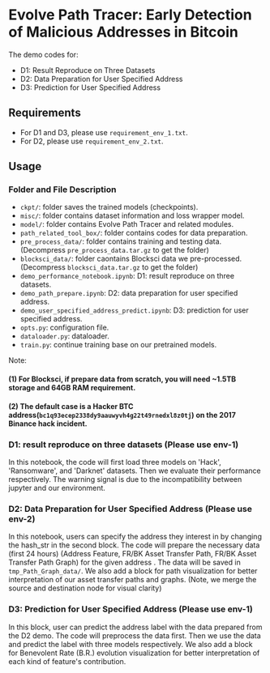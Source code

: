 # Evolve Path Tracer: Early Detection of Malicious Addresses in Bitcoin
The demo codes for:
+ D1: Result Reproduce on Three Datasets
+ D2: Data Preparation for User Specified Address
+ D3: Prediction for User Specified Address

## Requirements
+ For D1 and D3, please use `requirement_env_1.txt`.
+ For D2, please use `requirement_env_2.txt`.

## Usage
### Folder and File Description
+ `ckpt/`: folder saves the trained models (checkpoints).
+ `misc/`: folder contains dataset information and loss wrapper model.
+ `model/`: folder contains Evolve Path Tracer and related modules.
+ `path_related_tool_box/`: folder contains codes for data preparation.
+ `pre_process_data/`: folder contains training and testing data. (Decompress `pre_process_data.tar.gz` to get the folder)
+ `blocksci_data/`: folder caontains Blocksci data we pre-processed. (Decompress `blocksci_data.tar.gz` to get the folder)
+ `demo_performance_notebook.ipynb`: D1: result reproduce on three datasets.
+ `demo_path_prepare.ipynb`: D2: data preparation for user specified address.
+ `demo_user_specified_address_predict.ipynb`: D3: prediction for user specified address.
+ `opts.py`: configuration file.
+ `dataloader.py`: dataloader.
+ `train.py`: continue training base on our pretrained models.

Note: 
#### (1) For Blocksci, if prepare data from scratch, you will need ~1.5TB storage and 64GB RAM requirement.
#### (2) The default case is a Hacker BTC address(`bc1q93ecep2338dy9aauwyvh4g22t49rnedxl8z0tj`) on the 2017 Binance hack incident.

### D1: result reproduce on three datasets (Please use env-1)
In this notebook, the code will first load three models on 'Hack', 'Ransomware', and 'Darknet' datasets.
Then we evaluate their performance respectively.
The warning signal is due to the incompatibility between jupyter and our environment.


### D2: Data Preparation for User Specified Address (Please use env-2)
In this notebook, users can specify the address they interest in by changing the hash_str in the second block.
The code will prepare the necessary data (first 24 hours) (Address Feature, FR/BK Asset Transfer Path, FR/BK Asset Transfer Path Graph) for the given address .
The data will be saved in `tmp_Path_Graph_data/`.
We also add a block for path visualization for better interpretation of our asset transfer paths and graphs.
(Note, we merge the source and destination node for visual clarity)

### D3: Prediction for User Specified Address (Please use env-1)
In this block, user can predict the address label with the data prepared from the D2 demo.
The code will preprocess the data first.
Then we use the data and predict the label with three models respectively.
We also add a block for Benevolent Rate (B.R.) evolution visualization for better interpretation of each kind of feature's contribution.
